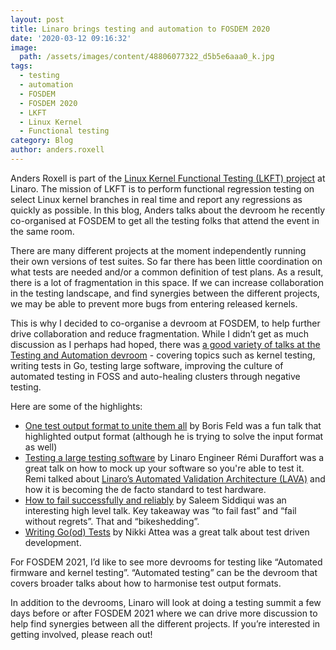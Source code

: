 ```yaml
---
layout: post
title: Linaro brings testing and automation to FOSDEM 2020
date: '2020-03-12 09:16:32'
image:
  path: /assets/images/content/48806077322_d5b5e6aaa0_k.jpg
tags:
  - testing
  - automation
  - FOSDEM
  - FOSDEM 2020
  - LKFT
  - Linux Kernel
  - Functional testing
category: Blog
author: anders.roxell
---
```

Anders Roxell is part of the [Linux Kernel Functional Testing (LKFT) project](https://lkft.linaro.org/) at Linaro. The mission of LKFT is to perform functional regression testing on select Linux kernel branches in real time and report any regressions as quickly as possible. In this blog, Anders talks about the devroom he recently co-organised at FOSDEM to get all the testing folks that attend the event in the same room. 

There are many different projects at the moment independently running their own versions of test suites. So far there has been little coordination on what tests are needed and/or a common definition of test plans. As a result, there is a lot of fragmentation in this space. If we can increase collaboration in the testing landscape, and find synergies between the different projects, we may be able to prevent more bugs from entering released kernels. 

This is why I decided to co-organise a devroom at FOSDEM, to help further drive collaboration and reduce fragmentation. While I didn’t get as much discussion as I perhaps had hoped, there was [a good variety of talks at the Testing and Automation devroom](https://fosdem.org/2020/schedule/track/testing_and_automation/) - covering topics such as kernel testing, writing tests in Go, testing large software, improving the culture of automated testing in FOSS and auto-healing clusters through negative testing. 

Here are some of the highlights:

* [One test output format to unite them all](https://fosdem.org/2020/schedule/event/testing_one_test_output_format/) by Boris Feld was a fun talk that highlighted output format (although he is trying to solve the input format as well) 
* [Testing a large testing software](https://fosdem.org/2020/schedule/event/testing_large_testing_software/) by Linaro Engineer Rémi Duraffort was a great talk on how to mock up your software so you're able to test it. Remi talked about [Linaro’s Automated Validation Architecture (LAVA)](https://www.lavasoftware.org/about.html) and how it is becoming the de facto standard to test hardware.
* [How to fail successfully and reliably](https://fosdem.org/2020/schedule/event/testing_fail_successfully_reliably/) by Saleem Siddiqui  was an interesting high level talk. Key takeaway was “to fail fast” and “fail without regrets”. That and “bikeshedding”. 
* [Writing Go(od) Tests](https://fosdem.org/2020/schedule/event/testing_writing_go_tests/) by Nikki Attea was a great talk about test driven development.

For FOSDEM 2021, I’d like to see more devrooms for testing like “Automated firmware and kernel testing”. “Automated testing” can be the devroom that covers broader talks about how to harmonise test output formats. 

In addition to the devrooms, Linaro will look at doing a testing summit a few days before or after FOSDEM 2021 where we can drive more discussion to help find synergies between all the different projects. If you’re interested in getting involved, please reach out!

